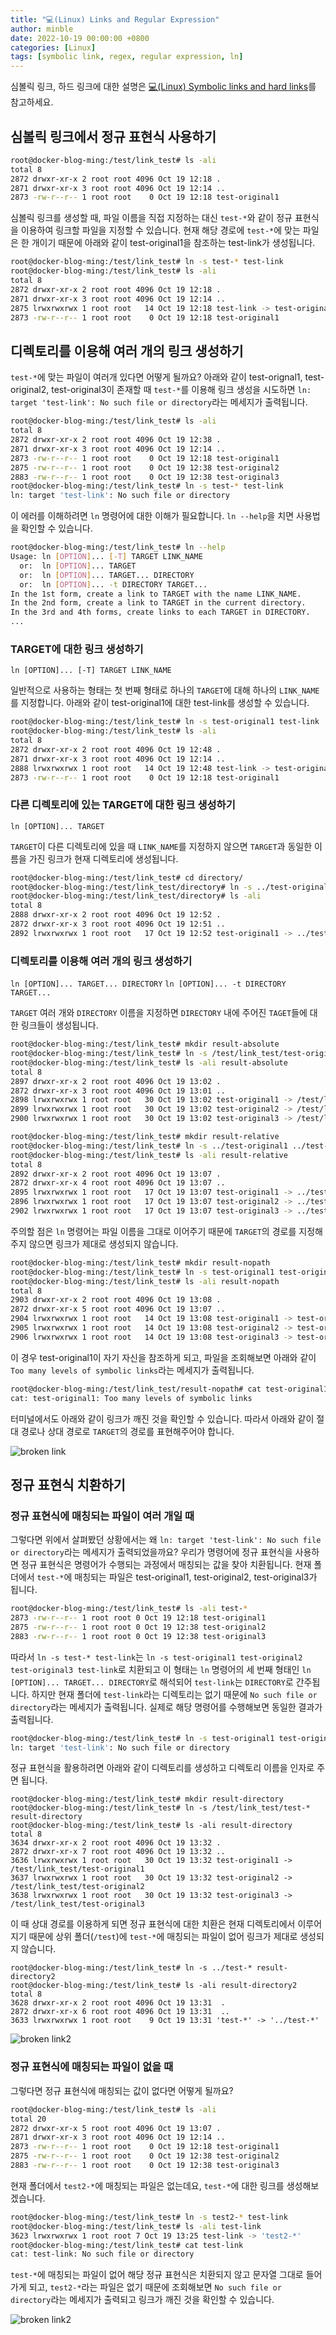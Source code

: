 ```yaml
---
title: "💻(Linux) Links and Regular Expression"
author: minble
date: 2022-10-19 00:00:00 +0800
categories: [Linux]
tags: [symbolic link, regex, regular expression, ln]
---
```


심볼릭 링크, 하드 링크에 대한 설명은 [💻(Linux) Symbolic links and hard links](https://minble.github.io/posts/linux-file-link/)를 참고하세요.

## 심볼릭 링크에서 정규 표현식 사용하기
```bash
root@docker-blog-ming:/test/link_test# ls -ali             
total 8
2872 drwxr-xr-x 2 root root 4096 Oct 19 12:18 .
2871 drwxr-xr-x 3 root root 4096 Oct 19 12:14 ..
2873 -rw-r--r-- 1 root root    0 Oct 19 12:18 test-original1
```
심볼릭 링크를 생성할 때, 파일 이름을 직접 지정하는 대신 `test-*`와 같이 정규 표현식을 이용하여 링크할 파일을 지정할 수 있습니다. 현재 해당 경로에 `test-*`에 맞는 파일은 한 개이기 때문에 아래와 같이 test-original1을 참조하는 test-link가 생성됩니다.
```bash
root@docker-blog-ming:/test/link_test# ln -s test-* test-link
root@docker-blog-ming:/test/link_test# ls -ali
total 8
2872 drwxr-xr-x 2 root root 4096 Oct 19 12:18 .
2871 drwxr-xr-x 3 root root 4096 Oct 19 12:14 ..
2875 lrwxrwxrwx 1 root root   14 Oct 19 12:18 test-link -> test-original1
2873 -rw-r--r-- 1 root root    0 Oct 19 12:18 test-original1
``` 

## 디렉토리를 이용해 여러 개의 링크 생성하기
`test-*`에 맞는 파일이 여러개 있다면 어떻게 될까요? 아래와 같이 test-orignal1, test-original2, test-original3이 존재할 때 `test-*`를 이용해 링크 생성을 시도하면 `ln: target 'test-link': No such file or directory`라는 메세지가 출력됩니다.
```bash
root@docker-blog-ming:/test/link_test# ls -ali
total 8
2872 drwxr-xr-x 2 root root 4096 Oct 19 12:38 .
2871 drwxr-xr-x 3 root root 4096 Oct 19 12:14 ..
2873 -rw-r--r-- 1 root root    0 Oct 19 12:18 test-original1
2875 -rw-r--r-- 1 root root    0 Oct 19 12:38 test-original2
2883 -rw-r--r-- 1 root root    0 Oct 19 12:38 test-original3
root@docker-blog-ming:/test/link_test# ln -s test-* test-link
ln: target 'test-link': No such file or directory
```
이 에러를 이해하려면 `ln` 명령어에 대한 이해가 필요합니다. `ln --help`을 치면 사용법을 확인할 수 있습니다.
```bash
root@docker-blog-ming:/test/link_test# ln --help
Usage: ln [OPTION]... [-T] TARGET LINK_NAME
  or:  ln [OPTION]... TARGET
  or:  ln [OPTION]... TARGET... DIRECTORY
  or:  ln [OPTION]... -t DIRECTORY TARGET...
In the 1st form, create a link to TARGET with the name LINK_NAME.
In the 2nd form, create a link to TARGET in the current directory.
In the 3rd and 4th forms, create links to each TARGET in DIRECTORY.
...
```
### TARGET에 대한 링크 생성하기
`ln [OPTION]... [-T] TARGET LINK_NAME`

일반적으로 사용하는 형태는 첫 번째 형태로 하나의 `TARGET`에 대해 하나의 `LINK_NAME`를 지정합니다. 아래와 같이 test-original1에 대한 test-link를 생성할 수 있습니다.
```bash
root@docker-blog-ming:/test/link_test# ln -s test-original1 test-link
root@docker-blog-ming:/test/link_test# ls -ali
total 8
2872 drwxr-xr-x 2 root root 4096 Oct 19 12:48 .
2871 drwxr-xr-x 3 root root 4096 Oct 19 12:14 ..
2888 lrwxrwxrwx 1 root root   14 Oct 19 12:48 test-link -> test-original1
2873 -rw-r--r-- 1 root root    0 Oct 19 12:18 test-original1
```
### 다른 디렉토리에 있는 TARGET에 대한 링크 생성하기
`ln [OPTION]... TARGET`

`TARGET`이 다른 디렉토리에 있을 때 `LINK_NAME`를 지정하지 않으면 `TARGET`과 동일한 이름을 가진 링크가 현재 디렉토리에 생성됩니다.
```bash
root@docker-blog-ming:/test/link_test# cd directory/
root@docker-blog-ming:/test/link_test/directory# ln -s ../test-original1
root@docker-blog-ming:/test/link_test/directory# ls -ali
total 8
2888 drwxr-xr-x 2 root root 4096 Oct 19 12:52 .
2872 drwxr-xr-x 3 root root 4096 Oct 19 12:51 ..
2892 lrwxrwxrwx 1 root root   17 Oct 19 12:52 test-original1 -> ../test-original1
```
### 디렉토리를 이용해 여러 개의 링크 생성하기
`ln [OPTION]... TARGET... DIRECTORY`
`ln [OPTION]... -t DIRECTORY TARGET...`

`TARGET` 여러 개와 `DIRECTORY` 이름을 지정하면 `DIRECTORY` 내에 주어진 `TAGET`들에 대한 링크들이 생성됩니다. 
```bash
root@docker-blog-ming:/test/link_test# mkdir result-absolute
root@docker-blog-ming:/test/link_test# ln -s /test/link_test/test-original1 /test/link_test/test-original2 /test/link_test/test-original3 result-absolute
root@docker-blog-ming:/test/link_test# ls -ali result-absolute
total 8
2897 drwxr-xr-x 2 root root 4096 Oct 19 13:02 .
2872 drwxr-xr-x 3 root root 4096 Oct 19 13:01 ..
2898 lrwxrwxrwx 1 root root   30 Oct 19 13:02 test-original1 -> /test/link_test/test-original1
2899 lrwxrwxrwx 1 root root   30 Oct 19 13:02 test-original2 -> /test/link_test/test-original2
2900 lrwxrwxrwx 1 root root   30 Oct 19 13:02 test-original3 -> /test/link_test/test-original3
```
```bash
root@docker-blog-ming:/test/link_test# mkdir result-relative      
root@docker-blog-ming:/test/link_test# ln -s ../test-original1 ../test-original2 ../test-original3 result-relative
root@docker-blog-ming:/test/link_test# ls -ali result-relative
total 8
2892 drwxr-xr-x 2 root root 4096 Oct 19 13:07 .
2872 drwxr-xr-x 4 root root 4096 Oct 19 13:07 ..
2895 lrwxrwxrwx 1 root root   17 Oct 19 13:07 test-original1 -> ../test-original1
2896 lrwxrwxrwx 1 root root   17 Oct 19 13:07 test-original2 -> ../test-original2
2902 lrwxrwxrwx 1 root root   17 Oct 19 13:07 test-original3 -> ../test-original3
```
주의할 점은 `ln` 명령어는 파일 이름을 그대로 이어주기 때문에 `TARGET`의 경로를 지정해주지 않으면 링크가 제대로 생성되지 않습니다. 
```bash
root@docker-blog-ming:/test/link_test# mkdir result-nopath
root@docker-blog-ming:/test/link_test# ln -s test-original1 test-original2 test-original3 result-nopath
root@docker-blog-ming:/test/link_test# ls -ali result-nopath
total 8
2903 drwxr-xr-x 2 root root 4096 Oct 19 13:08 .
2872 drwxr-xr-x 5 root root 4096 Oct 19 13:07 ..
2904 lrwxrwxrwx 1 root root   14 Oct 19 13:08 test-original1 -> test-original1
2905 lrwxrwxrwx 1 root root   14 Oct 19 13:08 test-original2 -> test-original2
2906 lrwxrwxrwx 1 root root   14 Oct 19 13:08 test-original3 -> test-original3
```
이 경우 test-original1이 자기 자신을 참조하게 되고, 파일을 조회해보면 아래와 같이 `Too many levels of symbolic links`라는 메세지가 출력됩니다.
```bash
root@docker-blog-ming:/test/link_test/result-nopath# cat test-original1
cat: test-original1: Too many levels of symbolic links
```
터미널에서도 아래와 같이 링크가 깨진 것을 확인할 수 있습니다. 따라서 아래와 같이 절대 경로나 상대 경로로 `TARGET`의 경로를 표현해주어야 합니다.

![broken link](posts/2022-10-19-broken-link.png)


## 정규 표현식 치환하기
### 정규 표현식에 매칭되는 파일이 여러 개일 때
그렇다면 위에서 살펴봤던 상황에서는 왜 `ln: target 'test-link': No such file or directory`라는 메세지가 출력되었을까요? 우리가 명령어에 정규 표현식을 사용하면 정규 표현식은 명령어가 수행되는 과정에서 매칭되는 값을 찾아 치환됩니다. 현재 폴더에서 `test-*`에 매칭되는 파일은 test-original1, test-original2, test-original3가 됩니다.
```bash
root@docker-blog-ming:/test/link_test# ls -ali test-*
2873 -rw-r--r-- 1 root root 0 Oct 19 12:18 test-original1
2875 -rw-r--r-- 1 root root 0 Oct 19 12:38 test-original2
2883 -rw-r--r-- 1 root root 0 Oct 19 12:38 test-original3
```
따라서 `ln -s test-* test-link`는 `ln -s test-original1 test-original2 test-original3 test-link`로 치환되고 이 형태는 `ln` 명령어의 세 번째 형태인 `ln [OPTION]... TARGET... DIRECTORY`로 해석되어 `test-link`는 `DIRECTORY`로 간주됩니다. 하지만 현재 폴더에 `test-link`라는 디렉토리는 없기 때문에 `No such file or directory`라는 메세지가 출력됩니다. 실제로 해당 명령어를 수행해보면 동일한 결과가 출력됩니다.
```bash
root@docker-blog-ming:/test/link_test# ln -s test-original1 test-original2 test-original3 test-link
ln: target 'test-link': No such file or directory
```
정규 표현식을 활용하려면 아래와 같이 디렉토리를 생성하고 디렉토리 이름을 인자로 주면 됩니다.
```
root@docker-blog-ming:/test/link_test# mkdir result-directory
root@docker-blog-ming:/test/link_test# ln -s /test/link_test/test-* result-directory
root@docker-blog-ming:/test/link_test# ls -ali result-directory
total 8
3634 drwxr-xr-x 2 root root 4096 Oct 19 13:32 .
2872 drwxr-xr-x 7 root root 4096 Oct 19 13:32 ..
3636 lrwxrwxrwx 1 root root   30 Oct 19 13:32 test-original1 -> /test/link_test/test-original1
3637 lrwxrwxrwx 1 root root   30 Oct 19 13:32 test-original2 -> /test/link_test/test-original2
3638 lrwxrwxrwx 1 root root   30 Oct 19 13:32 test-original3 -> /test/link_test/test-original3
```
이 때 상대 경로를 이용하게 되면 정규 표현식에 대한 치환은 현재 디렉토리에서 이루어지기 때문에 상위 폴더(`/test`)에 `test-*`에 매칭되는 파일이 없어 링크가 제대로 생성되지 않습니다.
```
root@docker-blog-ming:/test/link_test# ln -s ../test-* result-directory2
root@docker-blog-ming:/test/link_test# ls -ali result-directory2
total 8
3628 drwxr-xr-x 2 root root 4096 Oct 19 13:31  .
2872 drwxr-xr-x 6 root root 4096 Oct 19 13:31  ..
3633 lrwxrwxrwx 1 root root    9 Oct 19 13:31 'test-*' -> '../test-*'
```

![broken link2](posts/2022-10-19-broken-link2.png)

### 정규 표현식에 매칭되는 파일이 없을 때
그렇다면 정규 표현식에 매칭되는 값이 없다면 어떻게 될까요?
```bash
root@docker-blog-ming:/test/link_test# ls -ali
total 20
2872 drwxr-xr-x 5 root root 4096 Oct 19 13:07 .
2871 drwxr-xr-x 3 root root 4096 Oct 19 12:14 ..
2873 -rw-r--r-- 1 root root    0 Oct 19 12:18 test-original1
2875 -rw-r--r-- 1 root root    0 Oct 19 12:38 test-original2
2883 -rw-r--r-- 1 root root    0 Oct 19 12:38 test-original3
```
현재 폴더에서 `test2-*`에 매칭되는 파일은 없는데요, `test-*`에 대한 링크를 생성해보겠습니다.
```bash
root@docker-blog-ming:/test/link_test# ln -s test2-* test-link
root@docker-blog-ming:/test/link_test# ls -ali test-link
3623 lrwxrwxrwx 1 root root 7 Oct 19 13:25 test-link -> 'test2-*'
root@docker-blog-ming:/test/link_test# cat test-link
cat: test-link: No such file or directory
```
`test-*`에 매칭되는 파일이 없어 해당 정규 표현식은 치환되지 않고 문자열 그대로 들어가게 되고, `test2-*`라는 파일은 없기 때문에 조회해보면 `No such file or directory`라는 메세지가 출력되고 링크가 깨진 것을 확인할 수 있습니다.

![broken link2](posts/2022-10-19-broken-link3.png)